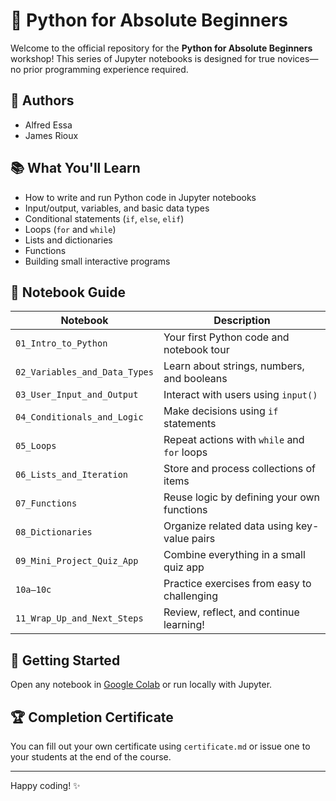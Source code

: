 
# 🐍 Python for Absolute Beginners

Welcome to the official repository for the **Python for Absolute Beginners** workshop! This series of Jupyter notebooks is designed for true novices—no prior programming experience required.

## 👥 Authors

- Alfred Essa
- James Rioux

## 📚 What You'll Learn

- How to write and run Python code in Jupyter notebooks
- Input/output, variables, and basic data types
- Conditional statements (`if`, `else`, `elif`)
- Loops (`for` and `while`)
- Lists and dictionaries
- Functions
- Building small interactive programs

## 🧭 Notebook Guide

| Notebook | Description |
|----------|-------------|
| `01_Intro_to_Python` | Your first Python code and notebook tour |
| `02_Variables_and_Data_Types` | Learn about strings, numbers, and booleans |
| `03_User_Input_and_Output` | Interact with users using `input()` |
| `04_Conditionals_and_Logic` | Make decisions using `if` statements |
| `05_Loops` | Repeat actions with `while` and `for` loops |
| `06_Lists_and_Iteration` | Store and process collections of items |
| `07_Functions` | Reuse logic by defining your own functions |
| `08_Dictionaries` | Organize related data using key-value pairs |
| `09_Mini_Project_Quiz_App` | Combine everything in a small quiz app |
| `10a–10c` | Practice exercises from easy to challenging |
| `11_Wrap_Up_and_Next_Steps` | Review, reflect, and continue learning! |

## 🚀 Getting Started

Open any notebook in [Google Colab](https://colab.research.google.com/) or run locally with Jupyter.

## 🏆 Completion Certificate

You can fill out your own certificate using `certificate.md` or issue one to your students at the end of the course.

---

Happy coding! ✨
